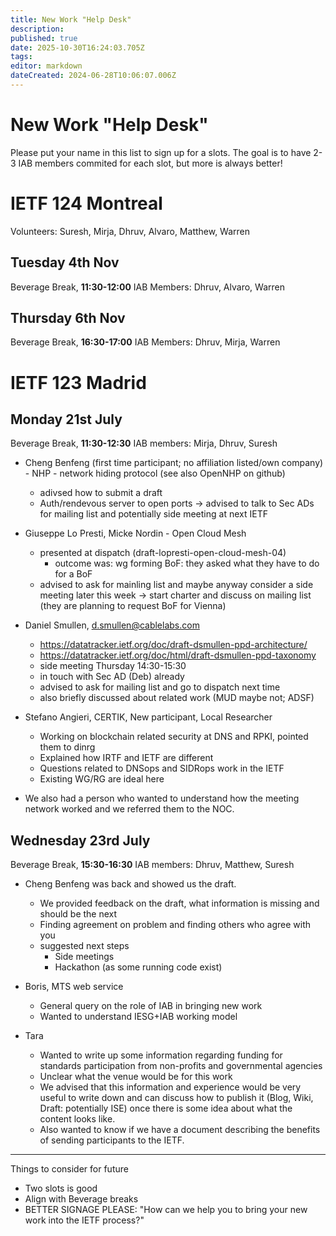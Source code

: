 ```yaml
---
title: New Work "Help Desk"
description: 
published: true
date: 2025-10-30T16:24:03.705Z
tags: 
editor: markdown
dateCreated: 2024-06-28T10:06:07.006Z
---
```


# New Work "Help Desk"

Please put your name in this list to sign up for a slots. The goal is to have 2-3 IAB members commited for each slot, but more is always better!  

# IETF 124 Montreal

Volunteers: Suresh, Mirja, Dhruv, Alvaro, Matthew, Warren

## Tuesday 4th Nov 
Beverage Break, **11:30-12:00**
IAB Members: Dhruv, Alvaro, Warren

## Thursday 6th Nov 
Beverage Break, **16:30-17:00**
IAB Members: Dhruv, Mirja, Warren

# IETF 123 Madrid

## Monday 21st July 
Beverage Break, **11:30-12:30**
IAB members: Mirja, Dhruv, Suresh

- Cheng Benfeng (first time participant; no affiliation listed/own company) - NHP - network hiding protocol (see also OpenNHP on github)
	- adivsed how to submit a draft 
  - Auth/rendevous server to open ports -> advised to talk to Sec ADs for mailing list and potentially side meeting at next IETF
  
- Giuseppe Lo Presti, Micke Nordin - Open Cloud Mesh
  - presented at dispatch (draft-lopresti-open-cloud-mesh-04)
  	- outcome was: wg forming BoF: they asked what they have to do for a BoF
  - advised to ask for mainling list and maybe anyway consider a side meeting later this week -> start charter and discuss on mailing list (they are planning to request BoF for Vienna)

- Daniel Smullen, d.smullen@cablelabs.com
	- https://datatracker.ietf.org/doc/draft-dsmullen-ppd-architecture/
  - https://datatracker.ietf.org/doc/html/draft-dsmullen-ppd-taxonomy
  - side meeting Thursday 14:30-15:30
  - in touch with Sec AD (Deb) already
  - advised to ask for mailing list and go to dispatch next time
  - also briefly discussed about related work (MUD maybe not; ADSF)

- Stefano Angieri, CERTIK, New participant, Local Researcher
	- Working on blockchain related security at DNS and RPKI, pointed them to dinrg
  - Explained how IRTF and IETF are different
  - Questions related to DNSops and SIDRops work in the IETF
  - Existing WG/RG are ideal here

- We also had a person who wanted to understand how the meeting network worked and we referred them to the NOC.

## Wednesday 23rd July 
Beverage Break, **15:30-16:30**
IAB members: Dhruv, Matthew, Suresh

- Cheng Benfeng was back and showed us the draft.
	- We provided feedback on the draft, what information is missing and should be the next
  - Finding agreement on problem and finding others who agree with you 
  - suggested next steps
  	- Side meetings
    - Hackathon (as some running code exist)
    
- Boris, MTS web service
	- General query on the role of IAB in bringing new work
  - Wanted to understand IESG+IAB working model
  
- Tara
	- Wanted to write up some information regarding funding for standards participation from non-profits and governmental agencies
  - Unclear what the venue would be for this work
  - We advised that this information and experience would be very useful to write down and can discuss how to publish it (Blog, Wiki, Draft: potentially ISE) once there is some idea about what the content looks like.
  - Also wanted to know if we have a document describing the benefits of sending participants to the IETF.

---- 

Things to consider for future
- Two slots is good
- Align with Beverage breaks
- BETTER SIGNAGE PLEASE: "How can we help you to bring your new work into the IETF process?" 

